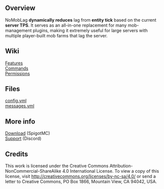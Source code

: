 ## Overview
NoMobLag **dynamically reduces** lag from **entity tick** based on the current **server TPS**. It serves as an all-in-one replacement for many mob-management plugins, making it extremely useful for large servers with multiple player-built mob farms that lag the server.

## Wiki
[Features](https://github.com/OpticFusion1/NoMobLag/wiki/Features)<br>
[Commands](https://github.com/OpticFusion1/NoMobLag/wiki/Commands)<br>
[Permissions](https://github.com/OpticFusion1/NoMobLag/wiki/Permissions)

## Files
[config.yml](https://github.com/OpticFusion1/NoMobLag/blob/master/src/main/resources/config.yml)<br>
[messages.yml](https://github.com/OpticFusion1/NoMobLag/blob/master/src/main/resources/messages.yml)

## More info
[Download](https://www.spigotmc.org/resources/%E2%9D%8C%E2%98%A2%EF%B8%8F-nomoblag-%E2%98%A2%EF%B8%8F%E2%9D%8C-entity-farm-limiter-spawner-nerf-mob-freezing-more.98912/) (SpigotMC)<br>
[Support](https://discord.gg/jMEsq4zHVA) (Discord)

## Credits
This work is licensed under the Creative Commons Attribution-NonCommercial-ShareAlike 4.0 International License. To view a copy of this license, visit http://creativecommons.org/licenses/by-nc-sa/4.0/ or send a letter to Creative Commons, PO Box 1866, Mountain View, CA 94042, USA.<br><br>
